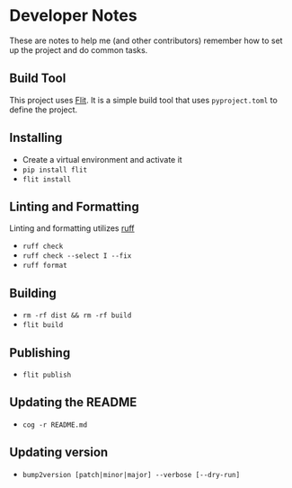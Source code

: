 # Developer Notes

These are notes to help me (and other contributors) remember how to set up the project and do common tasks.

## Build Tool

This project uses [Flit](https://flit.readthedocs.io/en/latest/).  It is a simple build tool that uses `pyproject.toml` to define the project.

## Installing

- Create a virtual environment and activate it
- `pip install flit`
- `flit install`

## Linting and Formatting

Linting and formatting utilizes [ruff](https://github.com/astral-sh/ruff)

- `ruff check`
- `ruff check --select I --fix`
- `ruff format`

## Building

- `rm -rf dist && rm -rf build`
- `flit build`

## Publishing

- `flit publish`

## Updating the README

- `cog -r README.md`

## Updating version

- `bump2version [patch|minor|major] --verbose [--dry-run]`
